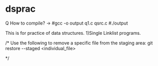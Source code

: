 # dsprac
Q How to compile?
-> #gcc -o output q1.c qsrc.c
 #./output


This is for practice of data structures.
1)Single Linklist programs. 



/*
Use the following to remove a specific file from the staging area:
git restore --staged <individual_file>

*/